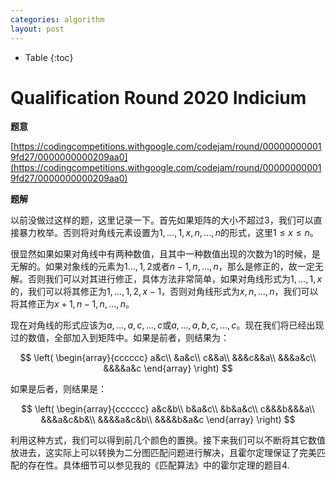 ```yaml
---
categories: algorithm
layout: post
---
```


- Table
{:toc}


# Qualification Round 2020 Indicium

**题意**

[https://codingcompetitions.withgoogle.com/codejam/round/000000000019fd27/0000000000209aa0](https://codingcompetitions.withgoogle.com/codejam/round/000000000019fd27/0000000000209aa0)

**题解**

以前没做过这样的题，这里记录一下。首先如果矩阵的大小不超过$3$，我们可以直接暴力枚举。否则将对角线元素设置为$1,\ldots,1,x,n,\ldots, n$的形式，这里$1\leq x\leq n$。

很显然如果如果对角线中有两种数值，且其中一种数值出现的次数为1的时候，是无解的。如果对象线的元素为$1\ldots,1,2$或者$n-1,n,\ldots,n$，那么是修正的，故一定无解。否则我们可以对其进行修正，具体方法非常简单，如果对角线形式为$1,\ldots,1,x$的，我们可以将其修正为$1,\ldots,1,2,x-1$，否则对角线形式为$x,n,\ldots,n$，我们可以将其修正为$x+1,n-1,n,\ldots,n$。

现在对角线的形式应该为$a,\ldots,a,c,\ldots, c$或$a,\ldots,a,b,c,\ldots,c$。现在我们将已经出现过的数值，全部加入到矩阵中。如果是前者，则结果为：

$$
\left(
\begin{array}{cccccc}
a&c\\
&a&c\\
c&&a\\
&&&c&&a\\
&&&a&c\\
&&&&a&c
\end{array}
\right)
$$

如果是后者，则结果是：

$$
\left(
\begin{array}{cccccc}
a&c&b\\
b&a&c\\
&b&a&c\\
c&&&b&&&a\\
&&&a&c&b&\\
&&&&a&c&b\\
&&&&b&a&c
\end{array}
\right)
$$

利用这种方式，我们可以得到前几个颜色的置换。接下来我们可以不断将其它数值放进去，这实际上可以转换为二分图匹配问题进行解决，且霍尔定理保证了完美匹配的存在性。具体细节可以参见我的《匹配算法》中的霍尔定理的题目4.